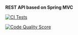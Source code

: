 **REST API based on Spring MVC**

[![CI Tests](https://github.com/OlegHolovko/springmvc-with-openapi3/actions/workflows/maven.yml/badge.svg)](https://github.com/OlegHolovko/springmvc-with-openapi3/actions/workflows/maven.yml)

[![Code Quality Score](https://api.codiga.io/project/30537/score/svg)](https://api.codiga.io/project/30537/status/svg)